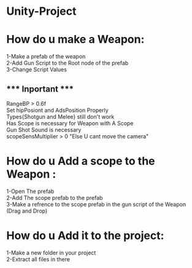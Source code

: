# Unity-Project

# How do u make a Weapon:

 1-Make a prefab of the weapon<br>
 2-Add Gun Script to the Root node of the prefab<br>
 3-Change Script Values<br>
 ## *** Inportant ***<br>
 RangeBP > 0.6f<br>
 Set hipPosiont and AdsPosition Properly<br>
 Types{Shotgun and Melee} still don't work<br>
 Has Scope is necessary for Weapon with A Scope<br>
 Gun Shot Sound is necessary<br>
 scopeSensMultiplier > 0 "Else U cant move the camera"<br>
 
 # How do u Add a scope to the Weapon :
 1-Open The prefab <br>
 2-Add The scope prefab to the prefab <br>
 3-Make a refrence to the scope prefab in the gun script of the Weapon (Drag and Drop)<br>
 
# How do u Add it to the project:
1-Make a new folder in your project <br>
2-Extract all files in there<br>
